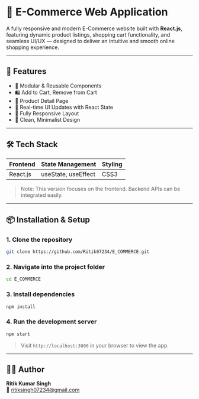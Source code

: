 # 🛒 E-Commerce Web Application

A fully responsive and modern E-Commerce website built with **React.js**, featuring dynamic product listings, shopping cart functionality, and seamless UI/UX — designed to deliver an intuitive and smooth online shopping experience.

---

## 🚀 Features

- 🧩 Modular & Reusable Components
- 🛍️ Add to Cart, Remove from Cart
- 🔎 Product Detail Page
- 🔄 Real-time UI Updates with React State
- 📱 Fully Responsive Layout
- 🎨 Clean, Minimalist Design

---

## 🛠️ Tech Stack

| Frontend  | State Management     | Styling |
|-----------|----------------------|---------|
| React.js  | useState, useEffect  | CSS3    |

> Note: This version focuses on the frontend. Backend APIs can be integrated easily.


---

## 📦 Installation & Setup

### 1. Clone the repository
```bash
git clone https://github.com/Ritik07234/E_COMMERCE.git
```

### 2. Navigate into the project folder
```bash
cd E_COMMERCE
```

### 3. Install dependencies
```bash
npm install
```

### 4. Run the development server
```bash
npm start
```

> Visit `http://localhost:3000` in your browser to view the app.

---

## 🙋‍♂️ Author

**Ritik Kumar Singh**  
📧 ritiksingh07234@gmail.com  
